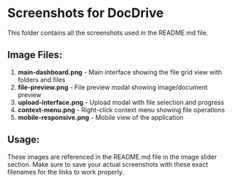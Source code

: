 # Screenshots for DocDrive

This folder contains all the screenshots used in the README.md file.

## Image Files:

1. **main-dashboard.png** - Main interface showing the file grid view with folders and files
2. **file-preview.png** - File preview modal showing image/document preview
3. **upload-interface.png** - Upload modal with file selection and progress
4. **context-menu.png** - Right-click context menu showing file operations
5. **mobile-responsive.png** - Mobile view of the application

## Usage:

These images are referenced in the README.md file in the image slider section. 
Make sure to save your actual screenshots with these exact filenames for the links to work properly.
